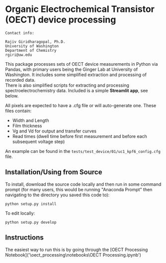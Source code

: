 # Organic Electrochemical Transistor (OECT) device processing

```
Contact info: 

Rajiv Giridharagopal, Ph.D.
University of Washington
Department of Chemistry
rgiri@uw.edu
```

This package processes sets of OECT device measurements in Python via Pandas, with primary users being the Ginger Lab at University of Washington.
It includes some simplified extraction and processing of recorded data.  
There is also simplified scripts for extracting and processing spectroelectrochemistry data. 
Included is a simple **Streamlit app**, see below.

All pixels are expected to have a .cfg file or will auto-generate one. These files contain:
* Width and Length
* Film thickness
* Vg and Vd for output and transfer curves
* Read times (dwell time before first measurement and before each subsequent voltage step)

An example can be found in the ```tests/test_device/01/uc1_kpf6_config.cfg``` file.

## Installation/Using from Source
To install, download the source code locally and then run in some command prompt (for many users, this would be running "Anaconda Prompt" then navigating to the directory you saved this code to):

```python setup.py install```

To edit locally:

```python setup.py develop```

## Instructions
The easiest way to run this is by going through the [OECT Processing Notebook]('\oect_processing\notebooks\OECT Processing.ipynb')
